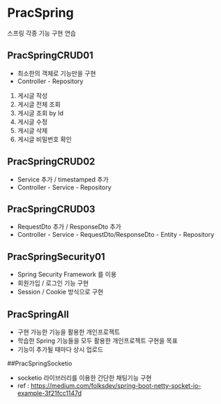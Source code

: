# PracSpring
스프링 각종 기능 구현 연습



## PracSpringCRUD01
- 최소한의 객체로 기능만을 구현
- Controller - Repository
1. 게시글 작성
2. 게시글 전체 조회
3. 게시글 조회 by Id
4. 게시글 수정
5. 게시글 삭제
6. 게시글 비밀번호 확인


## PracSpringCRUD02
- Service 추가 / timestamped 추가
- Controller - Service - Repository


## PracSpringCRUD03
- RequestDto 추가 / ResponseDto 추가
- Controller - Service - RequestDto/ResponseDto - Entity - Repository


## PracSpringSecurity01
- Spring Security Framework 를 이용
- 회원가입 / 로그인 기능 구현
- Session / Cookie 방식으로 구현


## PracSpringAll
- 구현 가능한 기능을 활용한 개인프로젝트
- 학습한 Spring 기능들을 모두 활용한 개인프로젝트 구현을 목표
- 기능이 추가될 때마다 상시 업로드

##PracSpringSocketio
- socketio 라이브러리를 이용한 간단한 채팅기능 구현
- ref : https://medium.com/folksdev/spring-boot-netty-socket-io-example-3f21fcc1147d
